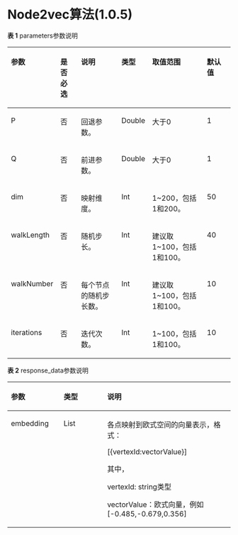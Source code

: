 # Node2vec算法\(1.0.5\)<a name="ges_03_0089"></a>

**表 1**  parameters参数说明

<a name="table1155012388394"></a>
<table><thead align="left"><tr id="row5568338103918"><th class="cellrowborder" valign="top" width="12.000000000000002%" id="mcps1.2.7.1.1"><p id="p95731438163919"><a name="p95731438163919"></a><a name="p95731438163919"></a>参数</p>
</th>
<th class="cellrowborder" valign="top" width="11.000000000000002%" id="mcps1.2.7.1.2"><p id="p1757613382393"><a name="p1757613382393"></a><a name="p1757613382393"></a>是否必选</p>
</th>
<th class="cellrowborder" valign="top" width="23.000000000000004%" id="mcps1.2.7.1.3"><p id="p3579183873914"><a name="p3579183873914"></a><a name="p3579183873914"></a>说明</p>
</th>
<th class="cellrowborder" valign="top" width="10.000000000000002%" id="mcps1.2.7.1.4"><p id="p530116512247"><a name="p530116512247"></a><a name="p530116512247"></a>类型</p>
</th>
<th class="cellrowborder" valign="top" width="29.000000000000004%" id="mcps1.2.7.1.5"><p id="p358973833917"><a name="p358973833917"></a><a name="p358973833917"></a>取值范围</p>
</th>
<th class="cellrowborder" valign="top" width="15.000000000000002%" id="mcps1.2.7.1.6"><p id="p3066297816429"><a name="p3066297816429"></a><a name="p3066297816429"></a>默认值</p>
</th>
</tr>
</thead>
<tbody><tr id="row1598113817399"><td class="cellrowborder" valign="top" width="12.000000000000002%" headers="mcps1.2.7.1.1 "><p id="p65023471104"><a name="p65023471104"></a><a name="p65023471104"></a>P</p>
</td>
<td class="cellrowborder" valign="top" width="11.000000000000002%" headers="mcps1.2.7.1.2 "><p id="p3502247181013"><a name="p3502247181013"></a><a name="p3502247181013"></a>否</p>
</td>
<td class="cellrowborder" valign="top" width="23.000000000000004%" headers="mcps1.2.7.1.3 "><p id="p13502347141017"><a name="p13502347141017"></a><a name="p13502347141017"></a>回退参数。</p>
</td>
<td class="cellrowborder" valign="top" width="10.000000000000002%" headers="mcps1.2.7.1.4 "><p id="p130113512242"><a name="p130113512242"></a><a name="p130113512242"></a>Double</p>
</td>
<td class="cellrowborder" valign="top" width="29.000000000000004%" headers="mcps1.2.7.1.5 "><p id="p9723165791010"><a name="p9723165791010"></a><a name="p9723165791010"></a>大于0</p>
</td>
<td class="cellrowborder" valign="top" width="15.000000000000002%" headers="mcps1.2.7.1.6 "><p id="p67330716429"><a name="p67330716429"></a><a name="p67330716429"></a>1</p>
</td>
</tr>
<tr id="row1262720384395"><td class="cellrowborder" valign="top" width="12.000000000000002%" headers="mcps1.2.7.1.1 "><p id="p15502204721014"><a name="p15502204721014"></a><a name="p15502204721014"></a>Q</p>
</td>
<td class="cellrowborder" valign="top" width="11.000000000000002%" headers="mcps1.2.7.1.2 "><p id="p1250217472102"><a name="p1250217472102"></a><a name="p1250217472102"></a>否</p>
</td>
<td class="cellrowborder" valign="top" width="23.000000000000004%" headers="mcps1.2.7.1.3 "><p id="p125021347111015"><a name="p125021347111015"></a><a name="p125021347111015"></a>前进参数。</p>
</td>
<td class="cellrowborder" valign="top" width="10.000000000000002%" headers="mcps1.2.7.1.4 "><p id="p1301155182416"><a name="p1301155182416"></a><a name="p1301155182416"></a>Double</p>
</td>
<td class="cellrowborder" valign="top" width="29.000000000000004%" headers="mcps1.2.7.1.5 "><p id="p16233193191118"><a name="p16233193191118"></a><a name="p16233193191118"></a>大于0</p>
</td>
<td class="cellrowborder" valign="top" width="15.000000000000002%" headers="mcps1.2.7.1.6 "><p id="p5453787616429"><a name="p5453787616429"></a><a name="p5453787616429"></a>1</p>
</td>
</tr>
<tr id="row1165813813395"><td class="cellrowborder" valign="top" width="12.000000000000002%" headers="mcps1.2.7.1.1 "><p id="p3504164715102"><a name="p3504164715102"></a><a name="p3504164715102"></a>dim</p>
</td>
<td class="cellrowborder" valign="top" width="11.000000000000002%" headers="mcps1.2.7.1.2 "><p id="p050414761011"><a name="p050414761011"></a><a name="p050414761011"></a>否</p>
</td>
<td class="cellrowborder" valign="top" width="23.000000000000004%" headers="mcps1.2.7.1.3 "><p id="p115043476104"><a name="p115043476104"></a><a name="p115043476104"></a>映射维度。</p>
</td>
<td class="cellrowborder" valign="top" width="10.000000000000002%" headers="mcps1.2.7.1.4 "><p id="p173017518249"><a name="p173017518249"></a><a name="p173017518249"></a>Int</p>
</td>
<td class="cellrowborder" valign="top" width="29.000000000000004%" headers="mcps1.2.7.1.5 "><p id="p2108111061114"><a name="p2108111061114"></a><a name="p2108111061114"></a>1~200，包括1和200。</p>
</td>
<td class="cellrowborder" valign="top" width="15.000000000000002%" headers="mcps1.2.7.1.6 "><p id="p5549179716429"><a name="p5549179716429"></a><a name="p5549179716429"></a>50</p>
</td>
</tr>
<tr id="row20365740191015"><td class="cellrowborder" valign="top" width="12.000000000000002%" headers="mcps1.2.7.1.1 "><p id="p12505124718109"><a name="p12505124718109"></a><a name="p12505124718109"></a>walkLength</p>
</td>
<td class="cellrowborder" valign="top" width="11.000000000000002%" headers="mcps1.2.7.1.2 "><p id="p1450594711018"><a name="p1450594711018"></a><a name="p1450594711018"></a>否</p>
</td>
<td class="cellrowborder" valign="top" width="23.000000000000004%" headers="mcps1.2.7.1.3 "><p id="p9505174741010"><a name="p9505174741010"></a><a name="p9505174741010"></a>随机步长。</p>
</td>
<td class="cellrowborder" valign="top" width="10.000000000000002%" headers="mcps1.2.7.1.4 "><p id="p1030110542416"><a name="p1030110542416"></a><a name="p1030110542416"></a>Int</p>
</td>
<td class="cellrowborder" valign="top" width="29.000000000000004%" headers="mcps1.2.7.1.5 "><p id="p7542721141120"><a name="p7542721141120"></a><a name="p7542721141120"></a>建议取1~100，包括1和100。</p>
</td>
<td class="cellrowborder" valign="top" width="15.000000000000002%" headers="mcps1.2.7.1.6 "><p id="p6565056716429"><a name="p6565056716429"></a><a name="p6565056716429"></a>40</p>
</td>
</tr>
<tr id="row07271438103918"><td class="cellrowborder" valign="top" width="12.000000000000002%" headers="mcps1.2.7.1.1 "><p id="p14505144791016"><a name="p14505144791016"></a><a name="p14505144791016"></a>walkNumber</p>
</td>
<td class="cellrowborder" valign="top" width="11.000000000000002%" headers="mcps1.2.7.1.2 "><p id="p105055472101"><a name="p105055472101"></a><a name="p105055472101"></a>否</p>
</td>
<td class="cellrowborder" valign="top" width="23.000000000000004%" headers="mcps1.2.7.1.3 "><p id="p2505154761018"><a name="p2505154761018"></a><a name="p2505154761018"></a>每个节点的随机步长数。</p>
</td>
<td class="cellrowborder" valign="top" width="10.000000000000002%" headers="mcps1.2.7.1.4 "><p id="p630116532418"><a name="p630116532418"></a><a name="p630116532418"></a>Int</p>
</td>
<td class="cellrowborder" valign="top" width="29.000000000000004%" headers="mcps1.2.7.1.5 "><p id="p1234727111110"><a name="p1234727111110"></a><a name="p1234727111110"></a>建议取1~100，包括1和100。</p>
</td>
<td class="cellrowborder" valign="top" width="15.000000000000002%" headers="mcps1.2.7.1.6 "><p id="p1609569716429"><a name="p1609569716429"></a><a name="p1609569716429"></a>10</p>
</td>
</tr>
<tr id="row19760638173911"><td class="cellrowborder" valign="top" width="12.000000000000002%" headers="mcps1.2.7.1.1 "><p id="p55051747201018"><a name="p55051747201018"></a><a name="p55051747201018"></a>iterations</p>
</td>
<td class="cellrowborder" valign="top" width="11.000000000000002%" headers="mcps1.2.7.1.2 "><p id="p55056476103"><a name="p55056476103"></a><a name="p55056476103"></a>否</p>
</td>
<td class="cellrowborder" valign="top" width="23.000000000000004%" headers="mcps1.2.7.1.3 "><p id="p850519473102"><a name="p850519473102"></a><a name="p850519473102"></a>迭代次数。</p>
</td>
<td class="cellrowborder" valign="top" width="10.000000000000002%" headers="mcps1.2.7.1.4 "><p id="p3301165132414"><a name="p3301165132414"></a><a name="p3301165132414"></a>Int</p>
</td>
<td class="cellrowborder" valign="top" width="29.000000000000004%" headers="mcps1.2.7.1.5 "><p id="p1139143313118"><a name="p1139143313118"></a><a name="p1139143313118"></a>1~100，包括1和100。</p>
</td>
<td class="cellrowborder" valign="top" width="15.000000000000002%" headers="mcps1.2.7.1.6 "><p id="p2868310016429"><a name="p2868310016429"></a><a name="p2868310016429"></a>10</p>
</td>
</tr>
</tbody>
</table>

**表 2**  response\_data参数说明

<a name="table12633111911489"></a>
<table><thead align="left"><tr id="row126331719124814"><th class="cellrowborder" valign="top" width="23.599999999999998%" id="mcps1.2.4.1.1"><p id="p66330194480"><a name="p66330194480"></a><a name="p66330194480"></a>参数</p>
</th>
<th class="cellrowborder" valign="top" width="19.54%" id="mcps1.2.4.1.2"><p id="p363351934813"><a name="p363351934813"></a><a name="p363351934813"></a>类型</p>
</th>
<th class="cellrowborder" valign="top" width="56.86%" id="mcps1.2.4.1.3"><p id="p17633161964810"><a name="p17633161964810"></a><a name="p17633161964810"></a>说明</p>
</th>
</tr>
</thead>
<tbody><tr id="row17633191914480"><td class="cellrowborder" valign="top" width="23.599999999999998%" headers="mcps1.2.4.1.1 "><p id="p116331719194817"><a name="p116331719194817"></a><a name="p116331719194817"></a>embedding</p>
</td>
<td class="cellrowborder" valign="top" width="19.54%" headers="mcps1.2.4.1.2 "><p id="p1263317195489"><a name="p1263317195489"></a><a name="p1263317195489"></a>List</p>
</td>
<td class="cellrowborder" valign="top" width="56.86%" headers="mcps1.2.4.1.3 "><p id="p263391974811"><a name="p263391974811"></a><a name="p263391974811"></a>各点映射到欧式空间的向量表示，格式：</p>
<p id="p4924111519816"><a name="p4924111519816"></a><a name="p4924111519816"></a>[{vertexId:vectorValue}]</p>
<p id="p1685274318113"><a name="p1685274318113"></a><a name="p1685274318113"></a>其中，</p>
<p id="p18446164720115"><a name="p18446164720115"></a><a name="p18446164720115"></a>vertexId: string类型</p>
<p id="p12981186191319"><a name="p12981186191319"></a><a name="p12981186191319"></a>vectorValue：欧式向量，例如[-0.485,-0.679,0.356]</p>
</td>
</tr>
</tbody>
</table>

